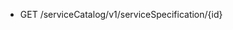 <!--
    ATTENTION: This file was generated via gradle!
               Do NOT manually edit this file! Any such changes will be overwritten!
-->

* GET /serviceCatalog/v1/serviceSpecification/{id}
